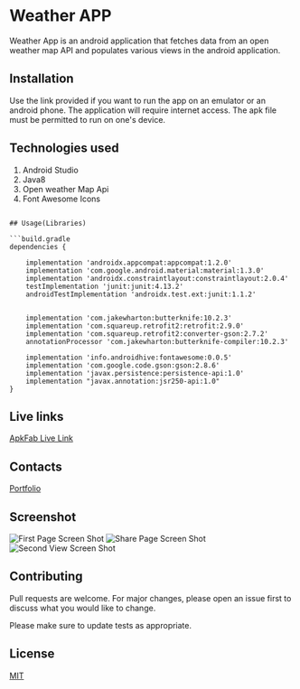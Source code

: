 # Weather APP

Weather App is an android application that fetches data from an open weather map API and populates various views in the android application.

## Installation

Use the link provided if you want to run the app on an emulator or an android phone. The application will require internet access. The apk file must be permitted to run on one's device.


## Technologies used
1. Android Studio
2. Java8
3. Open weather Map Api
4. Font Awesome Icons




```

## Usage(Libraries)

```build.gradle
dependencies {

    implementation 'androidx.appcompat:appcompat:1.2.0'
    implementation 'com.google.android.material:material:1.3.0'
    implementation 'androidx.constraintlayout:constraintlayout:2.0.4'
    testImplementation 'junit:junit:4.13.2'
    androidTestImplementation 'androidx.test.ext:junit:1.1.2'
   

    implementation 'com.jakewharton:butterknife:10.2.3'
    implementation 'com.squareup.retrofit2:retrofit:2.9.0'
    implementation 'com.squareup.retrofit2:converter-gson:2.7.2'
    annotationProcessor 'com.jakewharton:butterknife-compiler:10.2.3'

    implementation 'info.androidhive:fontawesome:0.0.5'
    implementation 'com.google.code.gson:gson:2.8.6'
    implementation 'javax.persistence:persistence-api:1.0'
    implementation "javax.annotation:jsr250-api:1.0"
}
```

## Live links

[ApkFab Live Link](https://apkfab.com/weather-app/com.example.weatherapp/apk?h=bb2de32da8f30c2c5a451db232407632f52345eb16ab75572e879e7896969112)

## Contacts
[Portfolio](https://michaelodera.github.io)

## Screenshot
![First Page Screen Shot](./frontview.png)
![Share Page Screen Shot](./screenshottwo.png)
![Second View Screen Shot](./secondview.png)

## Contributing
Pull requests are welcome. For major changes, please open an issue first to discuss what you would like to change.

Please make sure to update tests as appropriate.

## License
[MIT](https://choosealicense.com/licenses/mit/)